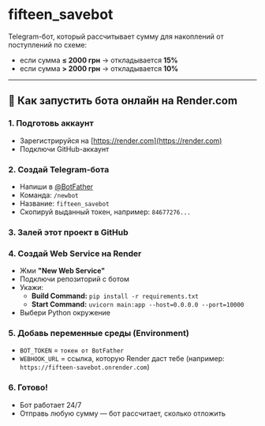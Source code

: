 # fifteen_savebot

Telegram-бот, который рассчитывает сумму для накоплений от поступлений по схеме:

- если сумма **≤ 2000 грн** → откладывается **15%**
- если сумма **> 2000 грн** → откладывается **10%**

---

## 🚀 Как запустить бота онлайн на Render.com

### 1. Подготовь аккаунт
- Зарегистрируйся на [https://render.com](https://render.com)
- Подключи GitHub-аккаунт

### 2. Создай Telegram-бота
- Напиши в [@BotFather](https://t.me/BotFather)
- Команда: `/newbot`
- Название: `fifteen_savebot`
- Скопируй выданный токен, например: `84677276...`

### 3. Залей этот проект в GitHub

### 4. Создай Web Service на Render
- Жми **"New Web Service"**
- Подключи репозиторий с ботом
- Укажи:
  - **Build Command:** `pip install -r requirements.txt`
  - **Start Command:** `uvicorn main:app --host=0.0.0.0 --port=10000`
- Выбери Python окружение

### 5. Добавь переменные среды (Environment)
- `BOT_TOKEN` = `токен от BotFather`
- `WEBHOOK_URL` = ссылка, которую Render даст тебе (например: `https://fifteen-savebot.onrender.com`)

### 6. Готово!
- Бот работает 24/7
- Отправь любую сумму — бот рассчитает, сколько отложить